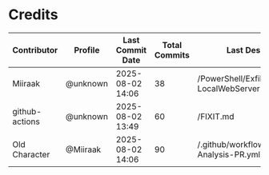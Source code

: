 # Credits

| Contributor | Profile | Last Commit Date | Total Commits | Last Description/Path |
|-------------|---------|------------------|----------------|-------------------------|
| Miiraak | @unknown | 2025-08-02 14:06 | 38 | /PowerShell/Exfiltration/HTTP/Setup-LocalWebServer.ps1 |
| github-actions | @unknown | 2025-08-02 13:49 | 60 | /FIXIT.md |
| Old Character | @Miiraak | 2025-08-02 14:06 | 90 | /.github/workflows/PowerShell-Analysis-PR.yml |

<!-- This file is automatically updated by workflow. Additions will appear below. -->
